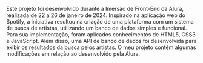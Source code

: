 Este projeto foi desenvolvido durante a Imersão de Front-End da Alura, realizada de 22 a 26 de janeiro de 2024. Inspirado na aplicação web do Spotify, a iniciativa resultou na criação de uma plataforma com um sistema de busca de artistas, utilizando um banco de dados simples e funcional. Para sua implementação, foram aplicados conhecimentos de HTML5, CSS3 e JavaScript. Além disso, uma API de banco de dados foi desenvolvida para exibir os resultados da busca pelos artistas. O meu projeto contém algumas modificações em relação ao desenvolvido pela Alura.

